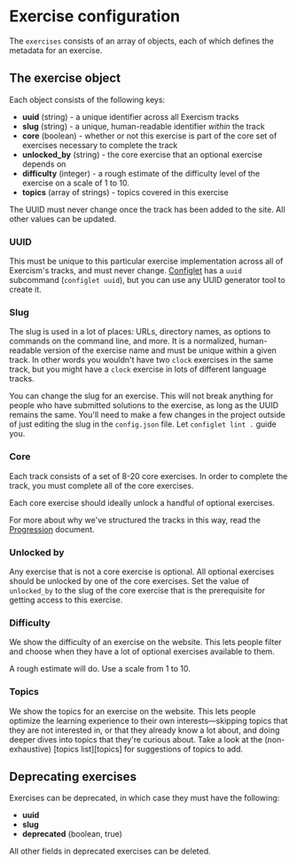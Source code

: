 # Exercise configuration

The `exercises` consists of an array of objects, each of which defines the metadata for an exercise.

## The exercise object

Each object consists of the following keys:

* **uuid** (string) - a unique identifier across all Exercism tracks
* **slug** (string) - a unique, human-readable identifier _within_ the track
* **core** (boolean) - whether or not this exercise is part of the core set of exercises necessary to complete the track
* **unlocked_by** (string) - the core exercise that an optional exercise depends on
* **difficulty** (integer) - a rough estimate of the difficulty level of the exercise on a scale of 1 to 10.
* **topics** (array of strings) - topics covered in this exercise

The UUID must never change once the track has been added to the site.
All other values can be updated.

### UUID

This must be unique to this particular exercise implementation across all of Exercism's tracks, and must never change.
[Configlet][configlet] has a `uuid` subcommand (`configlet uuid`), but you can use any UUID generator tool to create it.

### Slug

The slug is used in a lot of places: URLs, directory names, as options to commands on the command line, and more.
It is a normalized, human-readable version of the exercise name and must be unique within a given track.
In other words you wouldn't have two `clock` exercises in the same track, but you might have a `clock` exercise in lots of different language tracks.

You can change the slug for an exercise.
This will not break anything for people who have submitted solutions to the exercise, as long as the UUID remains the same.
You'll need to make a few changes in the project outside of just editing the slug in the `config.json` file.
Let `configlet lint .` guide you.

### Core

Each track consists of a set of 8-20 core exercises.
In order to complete the track, you must complete all of the core exercises.

Each core exercise should ideally unlock a handful of optional exercises.

For more about why we've structured the tracks in this way, read the [Progression](/about/conception/progression.md) document.

### Unlocked by

Any exercise that is not a core exercise is optional.
All optional exercises should be unlocked by one of the core exercises.
Set the value of `unlocked_by` to the slug of the core exercise that is the prerequisite for getting access to this exercise.

### Difficulty

We show the difficulty of an exercise on the website.
This lets people filter and choose when they have a lot of optional exercises available to them.

A rough estimate will do.
Use a scale from 1 to 10.

### Topics

We show the topics for an exercise on the website.
This lets people optimize the learning experience to their own interests—skipping topics that they are not interested in, or that they already know a lot about, and doing deeper dives into topics that they're curious about.
Take a look at the (non-exhaustive) [topics list][topics] for suggestions of topics to add.

## Deprecating exercises

Exercises can be deprecated, in which case they must have the following:

- **uuid**
- **slug**
- **deprecated** (boolean, true)

All other fields in deprecated exercises can be deleted.

[configlet]: /language-tracks/configuration/configlet.md
